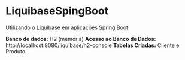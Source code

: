 # LiquibaseSpingBoot
Utilizando o Liquibase em aplicações Spring Boot



**Banco de dados:** H2 (memória)
**Acesso ao Banco de Dados:** http://localhost:8080/liquibase/h2-console
**Tabelas Criadas:** Cliente e Produto
